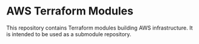 # AWS Terraform Modules

This repository contains Terraform modules building AWS infrastructure. It is intended to be used as a submodule repository.
